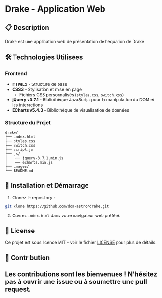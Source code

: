 # Drake - Application Web

## 📋 Description
Drake est une application web de présentation de l'équation de Drake

## 🛠️ Technologies Utilisées

### Frontend
- **HTML5** - Structure de base
- **CSS3** - Stylisation et mise en page
  - Fichiers CSS personnalisés (`styles.css`, `switch.css`)
- **jQuery v3.7.1** - Bibliothèque JavaScript pour la manipulation du DOM et les interactions
- **ECharts v5.4.3** - Bibliothèque de visualisation de données

### Structure du Projet
```
drake/
├── index.html
├── styles.css
├── switch.css
├── script.js
├── js/
│   ├── jquery-3.7.1.min.js
│   └── echarts.min.js
├── images/
└── README.md
```

## 🚀 Installation et Démarrage

1. Clonez le repository :
```bash
git clone https://github.com/dom-astro/drake.git
```

2. Ouvrez `index.html` dans votre navigateur web préféré.

## 📝 License
Ce projet est sous licence MIT - voir le fichier [LICENSE](LICENSE) pour plus de détails.

## 🤝 Contribution
Les contributions sont les bienvenues ! N'hésitez pas à ouvrir une issue ou à soumettre une pull request.
-